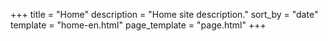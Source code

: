 +++
title = "Home"
description = "Home site description."
sort_by = "date"
template = "home-en.html"
page_template = "page.html"
+++

